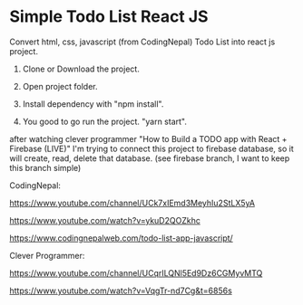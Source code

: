 # Simple Todo List React JS

Convert html, css, javascript (from CodingNepal) Todo List into react js project.

1. Clone or Download the project.

2. Open project folder.

3. Install dependency with "npm install".

4. You good to go run the project. "yarn start".

after watching clever programmer "How to Build a TODO app with React + Firebase (LIVE)" I'm trying to connect this project to firebase database, so it will create, read, delete that database. (see firebase branch, I want to keep this branch simple)

CodingNepal:

https://www.youtube.com/channel/UCk7xIEmd3MeyhIu2StLX5yA

https://www.youtube.com/watch?v=ykuD2QOZkhc

https://www.codingnepalweb.com/todo-list-app-javascript/

Clever Programmer:

https://www.youtube.com/channel/UCqrILQNl5Ed9Dz6CGMyvMTQ

https://www.youtube.com/watch?v=VqgTr-nd7Cg&t=6856s
